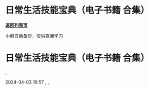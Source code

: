 # 日常生活技能宝典（电子书籍 合集）

[**返回列表页**](/gzh/懒人手册)

小懒自动备份，仅供查阅学习

# 日常生活技能宝典（电子书籍 合集）

,

2024-04-03 16:57 , ,

